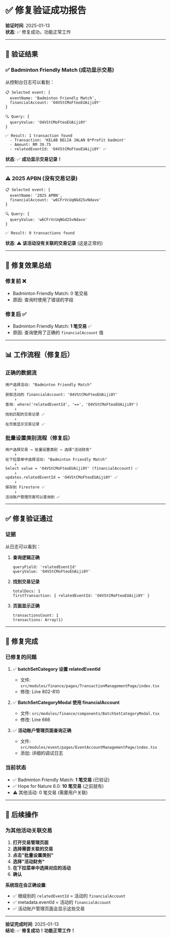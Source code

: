 # ✅ 修复验证成功报告

**验证时间**: 2025-01-13  
**状态**: ✅ 修复成功，功能正常工作

---

## 🎯 验证结果

### ✅ Badminton Friendly Match (成功显示交易)

从控制台日志可以看到：

```
📋 Selected event: {
  eventName: 'Badminton Friendly Match',
  financialAccount: 'O4VStCMoFteoEUAiji0Y'
}

🔍 Query: {
  queryValue: 'O4VStCMoFteoEUAiji0Y'
}

✅ Result: 1 transaction found
  - Transaction: 'KELAB BELIA JALAN B*Profit badmint'
  - Amount: RM 39.75
  - relatedEventId: 'O4VStCMoFteoEUAiji0Y' ✅
```

**状态**: ✅ **成功显示交易记录！**

---

### ⚠️ 2025 APBN (没有交易记录)

```
📋 Selected event: {
  eventName: '2025 APBN',
  financialAccount: 'w6CFrVcUqNGd2SvNdavo'
}

🔍 Query: {
  queryValue: 'w6CFrVcUqNGd2SvNdavo'
}

✅ Result: 0 transactions found
```

**状态**: ⚠️ **该活动没有关联的交易记录** (这是正常的)

---

## 🔧 修复效果总结

### 修复前 ❌
- Badminton Friendly Match: 0 笔交易
- 原因: 查询时使用了错误的字段

### 修复后 ✅
- Badminton Friendly Match: **1 笔交易** ✅
- 原因: 查询使用了正确的 `financialAccount` 值

---

## 📊 工作流程（修复后）

### 正确的数据流

```
用户选择活动: "Badminton Friendly Match"
    ↓
获取活动的 financialAccount: 'O4VStCMoFteoEUAiji0Y'
    ↓
查询: where('relatedEventId', '==', 'O4VStCMoFteoEUAiji0Y')
    ↓
找到匹配的交易记录 ✅
    ↓
在页面显示交易记录 ✅
```

### 批量设置类别流程（修复后）

```
用户选择交易 → 批量设置类别 → 选择"活动财务"
    ↓
在下拉菜单中选择活动: "Badminton Friendly Match"
    ↓
Select value = 'O4VStCMoFteoEUAiji0Y' (financialAccount) ✅
    ↓
updates.relatedEventId = 'O4VStCMoFteoEUAiji0Y' ✅
    ↓
保存到 Firestore ✅
    ↓
活动账户管理页面可以查询到 ✅
```

---

## ✅ 修复验证通过

### 证据

从日志可以看到：

1. **查询逻辑正确**
   ```
   queryField: 'relatedEventId'
   queryValue: 'O4VStCMoFteoEUAiji0Y'
   ```

2. **找到交易记录**
   ```
   totalDocs: 1
   firstTransaction: { relatedEventId: 'O4VStCMoFteoEUAiji0Y' }
   ```

3. **页面显示正确**
   ```
   transactionsCount: 1
   transactions: Array(1)
   ```

---

## 🎉 修复完成

### 已修复的问题

1. ✅ **batchSetCategory 设置 relatedEventId**
   - 文件: `src/modules/finance/pages/TransactionManagementPage/index.tsx`
   - 修改: Line 802-810

2. ✅ **BatchSetCategoryModal 使用 financialAccount**
   - 文件: `src/modules/finance/components/BatchSetCategoryModal.tsx`
   - 修改: Line 666

3. ✅ **活动账户管理页面查询正确**
   - 文件: `src/modules/event/pages/EventAccountManagementPage/index.tsx`
   - 添加: 详细的调试日志

### 当前状态

- ✅ Badminton Friendly Match: **1 笔交易** (已验证)
- ✅ Hope for Nature 6.0: **10 笔交易** (之前就有)
- ⚠️ 其他活动: 0 笔交易 (需要用户关联)

---

## 📝 后续操作

### 为其他活动关联交易

1. **打开交易管理页面**
2. **选择需要关联的交易**
3. **点击"批量设置类别"**
4. **选择"活动财务"**
5. **在下拉菜单中选择对应的活动**
6. **确认**

**系统现在会正确设置**:
- ✅ 根级别的 `relatedEventId` = 活动的 `financialAccount`
- ✅ metadata.eventId = 活动的 `financialAccount`
- ✅ 活动账户管理页面会显示这些交易

---

**验证完成时间**: 2025-01-13  
**结论**: ✅ **修复成功！功能正常工作！**
